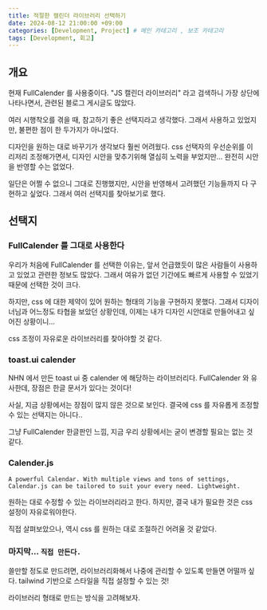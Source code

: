 ```yaml
---
title: 적절한 캘린더 라이브러리 선택하기
date: 2024-08-12 21:00:00 +09:00
categories: [Development, Project] # 메인 카테고리 , 보조 카테고리
tags: [Development, 회고]
---
```


## 개요

현재 FullCalender 를 사용중이다.
"JS 캘린더 라이브러리" 라고 검색하니 가장 상단에 나타나면서, 관련된 블로그 게시글도 많았다.

여러 시행착오를 겪을 때, 참고하기 좋은 선택지라고 생각했다.
그래서 사용하고 있었지만, 불편한 점이 한 두가지가 아니었다.

디자인을 원하는 대로 바꾸기가 생각보다 훨씬 어려웠다.
css 선택자의 우선순위를 이리저리 조정해가면서, 디자인 시안을 맞추기위해 열심히 노력을 부었지만...
완전히 시안을 반영할 수는 없었다.

일단은 어쩔 수 없으니 그대로 진행했지만, 시안을 반영해서 고려했던 기능들까지 다 구현하고 싶었다.
그래서 여러 선택지를 찾아보기로 했다.

## 선택지

### FullCalender 를 그대로 사용한다

우리가 처음에 FullCalender 를 선택한 이유는, 앞서 언급했듯이 많은 사람들이 사용하고 있었고 관련한 정보도 많았다.
그래서 여유가 없던 기간에도 빠르게 사용할 수 있었기 때문에 선택한 것이 크다.

하지만, css 에 대한 제약이 있어 원하는 형태의 기능을 구현하지 못했다.
그래서 디자이너님과 어느정도 타협을 보았던 상황인데, 이제는 내가 디자인 시안대로 만들어내고 싶어진 상황이니... 

css 조정이 자유로운 라이브러리를 찾아야할 것 같다.

### toast.ui calender

NHN 에서 만든 toast ui 중 calender 에 해당하는 라이브러리다.
FullCalender 와 유사한데, 장점은 한글 문서가 있다는 것이다!

사실, 지금 상황에서는 장점이 많지 않은 것으로 보인다.
결국에 css 를 자유롭게 조정할 수 있는 선택지는 아니다..

그냥 FullCalender 한글판인 느낌, 지금 우리 상황에서는 굳이 변경할 필요는 없는 것 같다.

### Calender.js

`A powerful Calendar. With multiple views and tons of settings, Calendar.js can be tailored to suit your every need. Lightweight.`

원하는 대로 수정할 수 있는 라이브러리라고 한다.
하지만, 결국 내가 필요한 것은 css 설정이 자유로워야한다.

직접 살펴보았으나, 역시 css 를 원하는 대로 조절하긴 어려울 것 같았다.

### 마지막... `직접 만든다.`

쓸만할 정도로 만드려면, 라이브러리화해서 나중에 관리할 수 있도록 만들면 어떨까 싶다.
tailwind 기반으로 스타일을 직접 설정할 수 있는 것!

라이브러리 형태로 만드는 방식을 고려해보자.
